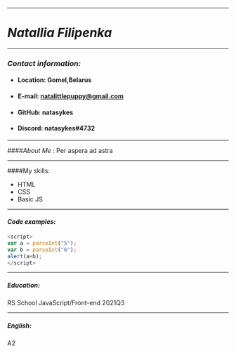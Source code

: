 ___
# *Natallia Filipenka*
___

### *Contact information:*
* #### Location: Gomel,Belarus
* #### E-mail: natalittlepuppy@gmail.com
* ####  GitHub: natasykes 
* #### Discord: natasykes#4732 
___

####*About Me* : Per aspera ad astra
___

####My skills:
* HTML
* CSS
* Basic JS

___

#### *Code examples:*
 ```javascript <meta charset="utf-8">
<script>
var a = parseInt("5");
var b = parseInt("6");
alert(a+b);
</script>
 ```

____

##### *Education:* 
RS School JavaScript/Front-end 2021Q3
___

##### English:
A2
